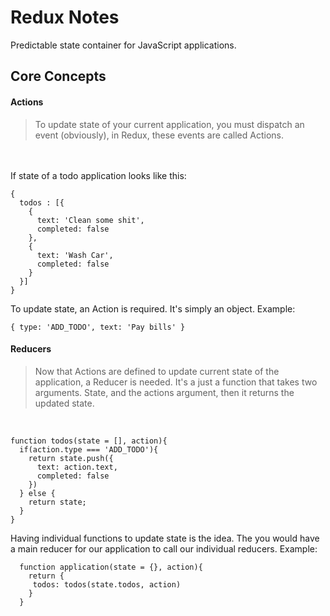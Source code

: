 # Redux Notes
Predictable state container for JavaScript applications.

## Core Concepts
#### Actions<br>
>  To update state of your current application, you must dispatch an event (obviously), in Redux, these events are called Actions.
<br>
<br>
If state of a todo application looks like this:

```
{
  todos : [{
    {
      text: 'Clean some shit',
      completed: false
    },
    {
      text: 'Wash Car',
      completed: false
    }
  }]
}
```

To update state, an Action is required. It's simply an object. Example:
<br>

```
{ type: 'ADD_TODO', text: 'Pay bills' }
```

#### Reducers
>Now that Actions are defined to update current state of the application, a Reducer is needed. It's a just a function that takes two arguments. State, and the actions argument, then it returns the updated state.
<br>

```
function todos(state = [], action){
  if(action.type === 'ADD_TODO'){
    return state.push({
      text: action.text,
      completed: false
    })
  } else {
    return state;
  }
}
```

Having individual functions to update state is the idea. The you would have a main reducer for our application to call our individual reducers. Example:

```
  function application(state = {}, action){
    return {
     todos: todos(state.todos, action)
    }
  }
```
